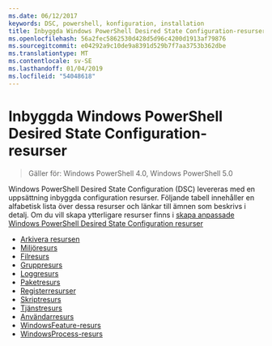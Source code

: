 ```yaml
---
ms.date: 06/12/2017
keywords: DSC, powershell, konfiguration, installation
title: Inbyggda Windows PowerShell Desired State Configuration-resurser
ms.openlocfilehash: 56a2fec5862530d428d5d96c4200d1913af79876
ms.sourcegitcommit: e04292a9c10de9a8391d529b7f7aa3753b362dbe
ms.translationtype: MT
ms.contentlocale: sv-SE
ms.lasthandoff: 01/04/2019
ms.locfileid: "54048618"
---
```

# <a name="built-in-windows-powershell-desired-state-configuration-resources"></a>Inbyggda Windows PowerShell Desired State Configuration-resurser

> Gäller för: Windows PowerShell 4.0, Windows PowerShell 5.0

Windows PowerShell Desired State Configuration (DSC) levereras med en uppsättning inbyggda configuration resurser. Följande tabell innehåller en alfabetisk lista över dessa resurser och länkar till ämnen som beskrivs i detalj. Om du vill skapa ytterligare resurser finns i [skapa anpassade Windows PowerShell Desired State Configuration resurser](../../../resources/authoringResource.md)

* [Arkivera resursen](archiveResource.md)
* [Miljöresurs](environmentResource.md)
* [Filresurs](fileResource.md)
* [Gruppresurs](groupResource.md)
* [Loggresurs](logResource.md)
* [Paketresurs](packageResource.md)
* [Registerresurser](registryResource.md)
* [Skriptresurs](scriptResource.md)
* [Tjänstresurs](serviceResource.md)
* [Användarresurs](userResource.md)
* [WindowsFeature-resurs](windowsfeatureResource.md)
* [WindowsProcess-resurs](windowsProcessResource.md)